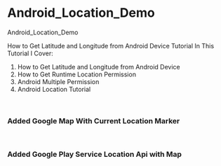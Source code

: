 # Android_Location_Demo
Android_Location_Demo

How to Get Latitude and Longitude from Android Device Tutorial
In This Tutorial I Cover: 
1. How to Get Latitude and Longitude from Android Device
2. How to Get Runtime Location Permission
3. Android Multiple Permission
4. Android Location Tutorial

<br>
<h3>Added Google Map With Current Location Marker</h3>
<br>
<h3>Added Google Play Service Location Api with Map</h3>
